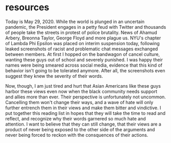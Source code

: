 # resources
Today is May 29, 2020. While the world is plunged in an uncertain pandemic, the President engages in a petty feud with Twitter and thousands of people take the streets in protest of police brutality. News of Ahamud Arbery, Breonna Taylor, George Floyd and more plague us.
NYU's chapter of Lambda Phi Epsilon was placed on interim suspension today, following leaked screenshots of racist and problematic chat messages exchanged between members.
At first I hopped on the bandwagon of cancel culture, wanting these guys out of school and severely punished. I was happy their names were being smeared across social media, evidence that this kind of behavior isn't going to be tolerated anymore. After all, the screenshots even suggest they knew the severity of their words.

Now, though, I am just tired and hurt that Asian Americans like these guys harbor these views even now when the black community needs support and allies more than ever. Their perspective is unfortunately not uncommon. Cancelling them won't change their ways, and a wave of hate will only further entrench them in their views and make them bitter and vindictive. 
I put together this reading list in hopes that they will take the time to read and reflect, and recognize why their words garnered so much hate and attention. I want to believe that they can still change, that their views are a product of never being exposed to the other side of the arguments and never being forced to reckon with the consquences of their actions.
